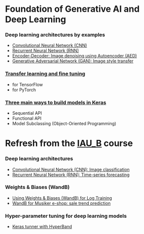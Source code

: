 # Foundation of Generative AI and Deep Learning

### Deep learning architectures by examples
- [Convolutional Neural Network (CNN)](https://github.com/FIIT-IAU/IAU-course/tree/main/exercises/week-10)
- [Recurrent Neural Network (RNN)](https://github.com/FIIT-IAU/IAU-course/tree/main/exercises/week-11)
- [Encoder-Decoder: Image denoising using Autoencoder (AED)](ISA_AED_image-denoising.ipynb)
- [Generative Adversarial Network (GAN): Image style transfer](https://github.com/FIIT-ISA/CycleGAN)

### [Transfer learning and fine tuning](transfer-learning-and-fine-tuning)
- for TensorFlow
- for PyTorch

### [Three main ways to build models in Keras](ISA_Sequential-Functional-OOP.ipynb)
- Sequential API
- Functional API
- Model Subclassing (Object-Oriented Programming)


# Refresh from the [IAU_B](https://github.com/FIIT-IAU/IAU-course) course

### Deep learning architectures 
- [Convolutional Neural Network (CNN): Image classification](https://github.com/FIIT-IAU/IAU-course/tree/main/exercises/week-10)
- [Recurrent Neural Network (RNN): Time-series forecasting](https://github.com/FIIT-IAU/IAU-course/tree/main/exercises/week-11)

### Weights & Biases (WandB)
- [Using Weights & Biases (WandB) for Log Training](https://github.com/FIIT-IAU/IAU-course/blob/main/exercises/week-11/IAU_wandb_README.md)
- [WandB for Musiker e-shop: sale trend prediction](https://github.com/FIIT-IAU/IAU-course/blob/main/exercises/week-11/IAU_03_LSTM-sale-trend-prediction-wandb.ipynb)

  
### Hyper-parameter tuning for deep learning models
- [Keras tunner with HyperBand](https://github.com/FIIT-IAU/IAU-course/blob/main/exercises/week-12)
  

